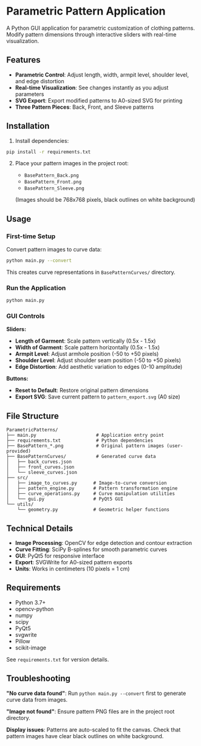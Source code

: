 # Parametric Pattern Application

A Python GUI application for parametric customization of clothing patterns. Modify pattern dimensions through interactive sliders with real-time visualization.

## Features

- **Parametric Control**: Adjust length, width, armpit level, shoulder level, and edge distortion
- **Real-time Visualization**: See changes instantly as you adjust parameters
- **SVG Export**: Export modified patterns to A0-sized SVG for printing
- **Three Pattern Pieces**: Back, Front, and Sleeve patterns

## Installation

1. Install dependencies:
```bash
pip install -r requirements.txt
```

2. Place your pattern images in the project root:
   - `BasePattern_Back.png`
   - `BasePattern_Front.png`
   - `BasePattern_Sleeve.png`

   (Images should be 768x768 pixels, black outlines on white background)

## Usage

### First-time Setup

Convert pattern images to curve data:
```bash
python main.py --convert
```

This creates curve representations in `BasePatternCurves/` directory.

### Run the Application

```bash
python main.py
```

### GUI Controls

**Sliders:**
- **Length of Garment**: Scale pattern vertically (0.5x - 1.5x)
- **Width of Garment**: Scale pattern horizontally (0.5x - 1.5x)
- **Armpit Level**: Adjust armhole position (-50 to +50 pixels)
- **Shoulder Level**: Adjust shoulder seam position (-50 to +50 pixels)
- **Edge Distortion**: Add aesthetic variation to edges (0-10 amplitude)

**Buttons:**
- **Reset to Default**: Restore original pattern dimensions
- **Export SVG**: Save current pattern to `pattern_export.svg` (A0 size)

## File Structure

```
ParametricPatterns/
├── main.py                      # Application entry point
├── requirements.txt             # Python dependencies
├── BasePattern_*.png            # Original pattern images (user-provided)
├── BasePatternCurves/           # Generated curve data
│   ├── back_curves.json
│   ├── front_curves.json
│   └── sleeve_curves.json
├── src/
│   ├── image_to_curves.py      # Image-to-curve conversion
│   ├── pattern_engine.py       # Pattern transformation engine
│   ├── curve_operations.py     # Curve manipulation utilities
│   └── gui.py                  # PyQt5 GUI
└── utils/
    └── geometry.py             # Geometric helper functions
```

## Technical Details

- **Image Processing**: OpenCV for edge detection and contour extraction
- **Curve Fitting**: SciPy B-splines for smooth parametric curves
- **GUI**: PyQt5 for responsive interface
- **Export**: SVGWrite for A0-sized pattern exports
- **Units**: Works in centimeters (10 pixels = 1 cm)

## Requirements

- Python 3.7+
- opencv-python
- numpy
- scipy
- PyQt5
- svgwrite
- Pillow
- scikit-image

See `requirements.txt` for version details.

## Troubleshooting

**"No curve data found"**: Run `python main.py --convert` first to generate curve data from images.

**"Image not found"**: Ensure pattern PNG files are in the project root directory.

**Display issues**: Patterns are auto-scaled to fit the canvas. Check that pattern images have clear black outlines on white background.

